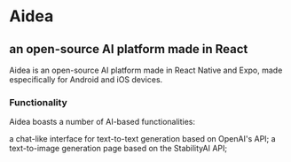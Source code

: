 ﻿# Aidea
## an open-source AI platform made in React

Aidea is an open-source AI platform made in React Native and Expo, made especifically for Android and iOS devices.

### Functionality

Aidea boasts a number of AI-based functionalities:

a chat-like interface for text-to-text generation based on OpenAI's API;
a text-to-image generation page based on the StabilityAI API;

